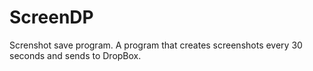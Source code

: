 # ScreenDP
Screnshot save program.
A program that creates screenshots every 30 seconds and sends to DropBox.
